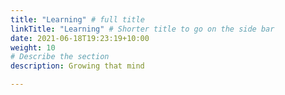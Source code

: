 ```yaml
---
title: "Learning" # full title 
linkTitle: "Learning" # Shorter title to go on the side bar
date: 2021-06-18T19:23:19+10:00
weight: 10
# Describe the section
description: Growing that mind

---
```

